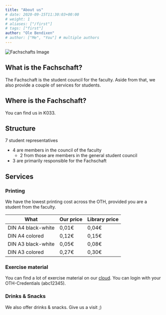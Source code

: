 ```yaml
---
title: "About us"
# date: 2020-09-15T11:30:03+00:00
# weight: 1
# aliases: ["/first"]
# tags: ["first"]
author: "Ole Bendixen"
# author: ["Me", "You"] # multiple authors
---
```


![Fachschafts Image](/images/fs_foto_aktuell.jpg)


## What is the Fachschaft?

The Fachschaft is the student council for the faculty. Aside from that, we also provide a couple of services for students.

## Where is the Fachschaft?
You can find us in K033.

## Structure
7 student representatives
- 4 are members in the council of the faculty
  - 2 from those are members in the general student council
- 3 are primarily responsible for the Fachschaft

## Services
### Printing
We have the lowest printing cost across the OTH, provided you are a student from the faculty.

| What | Our price | Library price |
|-----|---------------|--------------------------|
| DIN A4 black-white | 0,01€ | 0,04€ |
| DIN A4 colored | 0,12€ | 0,15€ |
| DIN A3 black-white | 0,05€ | 0,08€ |
| DIN A3 colored | 0,27€ | 0,30€ |

### Exercise material
You can find a lot of exercise material on our [cloud](https://cloud.fsim-ev.de). You can login with your OTH-Credentials (abc12345).

### Drinks & Snacks
We also offer drinks & snacks. Give us a visit ;)

